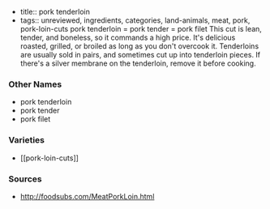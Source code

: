 - title:: pork tenderloin
- tags:: unreviewed, ingredients, categories, land-animals, meat, pork, pork-loin-cuts
pork tenderloin = pork tender = pork filet This cut is lean, tender, and boneless, so it commands a high price. It's delicious roasted, grilled, or broiled as long as you don't overcook it. Tenderloins are usually sold in pairs, and sometimes cut up into tenderloin pieces. If there's a silver membrane on the tenderloin, remove it before cooking.

### Other Names

* pork tenderloin
* pork tender
* pork filet

### Varieties

* [[pork-loin-cuts]]

### Sources
* http://foodsubs.com/MeatPorkLoin.html
